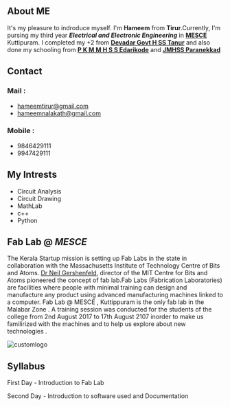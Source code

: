  
## About ME
It's my pleasure to indroduce myself. I'm **Hameem** from **Tirur**.Currently, I'm pursing my third year _**Electrical and Electronic Engineering**_ in [**MESCE**](http://www.mesce.ac.in/) Kuttipuram. I completed my +2 from [**Devadar Govt H SS Tanur**](http://www.malappuraminfo.com/details/devadhar-govt-higher-secondary-school-tanur-6033) and also done my schooling from [**P K M M H S S Edarikode**](http://pkmmhss.in/) and [**JMHSS Paranekkad**](http://www.icbse.com/schools/j-m-h-s-s-parannakkad/32051000633) 

## Contact

### Mail :
- hameemtirur@gmail.com
- hameemnalakath@gmail.com

### Mobile :
- 9846429111
- 9947429111

## My Intrests

- Circuit Analysis
- Circuit Drawing
- MathLab
- c++
- Python

## Fab Lab @ _MESCE_
The Kerala Startup mission is setting up Fab Labs in the state in collaboration with the Massachusetts Institute of Technology Centre of Bits and Atoms. [Dr Neil Gershenfeld](https://en.wikipedia.org/wiki/Neil_Gershenfeld), director of the MIT Centre for Bits and Atoms pioneered the concept of fab lab.Fab Labs (Fabrication Laboratories) are facilities where people with minimal training can design and manufacture any product using advanced manufacturing machines linked to a computer. Fab Lab @ MESCE , Kuttippuram is the only fab lab in the Malabar Zone . A training session was conducted for the students of the college from 2nd August 2017 to 17th August 2107 inorder to make us familirized with the machines and to help us explore about new technologies .

![customlogo](https://user-images.githubusercontent.com/35534502/35053063-0a0097c8-fba1-11e7-87df-2c9777bb46b9.jpg)

## Syllabus

First Day - Introduction to Fab Lab

Second Day - Introduction to software used and Documentation
